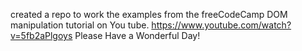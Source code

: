 created a repo to work the examples from the freeCodeCamp DOM manipulation tutorial on You tube.
https://www.youtube.com/watch?v=5fb2aPlgoys
Please Have a Wonderful Day!
